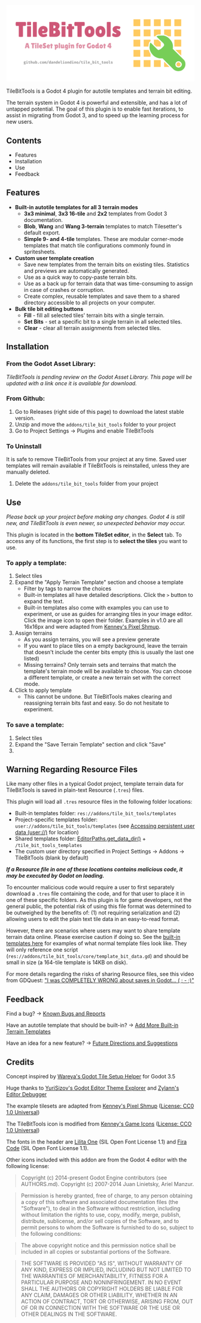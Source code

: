 ![TileBitTools](https://github.com/dandeliondino/tile_bit_tools/blob/0.1.1/assets/header.png)

TileBitTools is a Godot 4 plugin for autotile templates and terrain bit editing.

The terrain system in Godot 4 is powerful and extensible, and has a lot of untapped potential. The goal of this plugin is to enable fast iterations, to assist in migrating from Godot 3, and to speed up the learning process for new users.

## Contents
- Features
- Installation
- Use
- Feedback


## Features
- **Built-in autotile templates for all 3 terrain modes**
    - **3x3 minimal**, **3x3 16-tile** and **2x2** templates from Godot 3 documentation.
    - **Blob**, **Wang** and **Wang 3-terrain** templates to match Tilesetter's default export.
    - **Simple 9- and 4-tile** templates. These are modular corner-mode templates that match tile configurations commonly found in spritesheets.
- **Custom user template creation**
    - Save new templates from the terrain bits on existing tiles. Statistics and previews are automatically generated.
    - Use as a quick way to copy-paste terrain bits.
    - Use as a back up for terrain data that was time-consuming to assign in case of crashes or corruption.
    - Create complex, reusable templates and save them to a shared directory accessible to all projects on your computer.
- **Bulk tile bit editing buttons**
    - **Fill** - fill all selected tiles' terrain bits with a single terrain.
    - **Set Bits** - set a specific bit to a single terrain in all selected tiles.
    - **Clear** - clear all terrain assignments from selected tiles.


## Installation

### From the Godot Asset Library:
*TileBitTools is pending review on the Godot Asset Library. This page will be updated with a link once it is available for download.*

### From Github:
1. Go to Releases (right side of this page) to download the latest stable version.
2. Unzip and move the `addons/tile_bit_tools` folder to your project
3. Go to Project Settings -> Plugins and enable TileBitTools

### To Uninstall
It is safe to remove TileBitTools from your project at any time. Saved user templates will remain available if TileBitTools is reinstalled, unless they are manually deleted.

1. Delete the `addons/tile_bit_tools` folder from your project


## Use
*Please back up your project before making any changes. Godot 4 is still new, and TileBitTools is even newer, so unexpected behavior may occur.*

This plugin is located in the **bottom TileSet editor**, in the **Select** tab. To access any of its functions, the first step is to **select the tiles** you want to use.

### To apply a template:
1. Select tiles
2. Expand the "Apply Terrain Template" section and choose a template
    - Filter by tags to narrow the choices
    - Built-in templates all have detailed descriptions. Click the `>` button to expand the text.
    - Built-in templates also come with examples you can use to experiment, or use as guides for arranging tiles in your image editor. Click the image icon to open their folder. Examples in v1.0 are all 16x16px and were adapted from [Kenney's Pixel Shmup](https://www.kenney.nl/assets/pixel-shmup).
3. Assign terrains
    - As you assign terrains, you will see a preview generate
    - If you want to place tiles on a empty background, leave the terrain that doesn't include the center bits empty (this is usually the last one listed)
    - Missing terrains? Only terrain sets and terrains that match the template's terrain mode will be available to choose. You can choose a different template, or create a new terrain set with the correct mode.
4. Click to apply template
    - This cannot be undone. But TileBitTools makes clearing and reassigning terrain bits fast and easy. So do not hesitate to experiment.


### To save a template:
1. Select tiles
2. Expand the "Save Terrain Template" section and click "Save"
3. 




## Warning Regarding Resource Files
Like many other files in a typical Godot project, template terrain data for TileBitTools is saved in plain-text Resource (`.tres`) files.

This plugin will load all `.tres` resource files in the following folder locations:
- Built-in templates folder: `res://addons/tile_bit_tools/templates`
- Project-specific templates folder: `user://addons/tile_bit_tools/templates` (see [Accessing persistent user data (user://)](https://docs.godotengine.org/en/stable/tutorials/io/data_paths.html#accessing-persistent-user-data-user) for location)
- Shared templates folder: [EditorPaths.get_data_dir()](https://docs.godotengine.org/en/stable/classes/class_editorpaths.html#class-editorpaths-method-get-data-dir) + `/tile_bit_tools_templates`
- The custom user directory specified in Project Settings -> Addons -> TileBitTools (blank by default)

***If a Resource file in one of these locations contains malicious code, it may be executed by Godot on loading.***

To encounter malicious code would require a user to first separately download a `.tres` file containing the code, and for that user to place it in one of these specific folders. As this plugin is for game developers, not the general public, the potential risk of using this file format was determined to be outweighed by the benefits of: (1) not requiring serialization and (2) allowing users to edit the plain text tile data in an easy-to-read format.

However, there are scenarios where users may want to share template terrain data online. Please exercise caution if doing so. See the [built-in templates here](https://github.com/dandeliondino/tile_bit_tools/tree/main/addons/tile_bit_tools/templates) for examples of what normal template files look like. They will only reference one script (`res://addons/tile_bit_tools/core/template_bit_data.gd`) and should be small in size (a 164-tile template is 14KB on disk).

For more details regarding the risks of sharing Resource files, see this video from GDQuest: ["I was COMPLETELY WRONG about saves in Godot... ( ; - ;)"](https://www.youtube.com/watch?v=j7p7cGj20jU)




## Feedback
Find a bug? -> [Known Bugs and Reports](https://github.com/dandeliondino/tile_bit_tools/issues/2)

Have an autotile template that should be built-in? -> [Add More Built-in Terrain Templates](https://github.com/dandeliondino/tile_bit_tools/issues/4)

Have an idea for a new feature? -> [Future Directions and Suggestions](https://github.com/dandeliondino/tile_bit_tools/issues/3)


## Credits
Concept inspired by [Wareya's Godot Tile Setup Helper](https://github.com/wareya/godot-tile-setup-helper) for Godot 3.5

Huge thanks to [YuriSizov's Godot Editor Theme Explorer](https://github.com/YuriSizov/godot-editor-theme-explorer) and [Zylann's Editor Debugger](https://github.com/Zylann/godot_editor_debugger_plugin)

The example tilesets are adapted from [Kenney's Pixel Shmup](https://www.kenney.nl/assets/pixel-shmup) ([License: CC0 1.0 Universal](https://creativecommons.org/publicdomain/zero/1.0/))

The TileBitTools icon is modified from [Kenney's Game Icons](https://www.kenney.nl/assets/game-icons) ([License: CCO 1.0 Universal](https://creativecommons.org/publicdomain/zero/1.0/))

The fonts in the header are [Lilita One](https://fonts.google.com/specimen/Lilita+One) (SIL Open Font License 1.1) and [Fira Code](https://github.com/tonsky/FiraCode) (SIL Open Font License 1.1).

Other icons included with this addon are from the Godot 4 editor with the following license:
>Copyright (c) 2014-present Godot Engine contributors (see AUTHORS.md).
>Copyright (c) 2007-2014 Juan Linietsky, Ariel Manzur.

>Permission is hereby granted, free of charge, to any person obtaining a copy
of this software and associated documentation files (the "Software"), to deal
in the Software without restriction, including without limitation the rights
to use, copy, modify, merge, publish, distribute, sublicense, and/or sell
copies of the Software, and to permit persons to whom the Software is
furnished to do so, subject to the following conditions:

>The above copyright notice and this permission notice shall be included in all
copies or substantial portions of the Software.

>THE SOFTWARE IS PROVIDED "AS IS", WITHOUT WARRANTY OF ANY KIND, EXPRESS OR
IMPLIED, INCLUDING BUT NOT LIMITED TO THE WARRANTIES OF MERCHANTABILITY,
FITNESS FOR A PARTICULAR PURPOSE AND NONINFRINGEMENT. IN NO EVENT SHALL THE
AUTHORS OR COPYRIGHT HOLDERS BE LIABLE FOR ANY CLAIM, DAMAGES OR OTHER
LIABILITY, WHETHER IN AN ACTION OF CONTRACT, TORT OR OTHERWISE, ARISING FROM,
OUT OF OR IN CONNECTION WITH THE SOFTWARE OR THE USE OR OTHER DEALINGS IN THE
SOFTWARE.